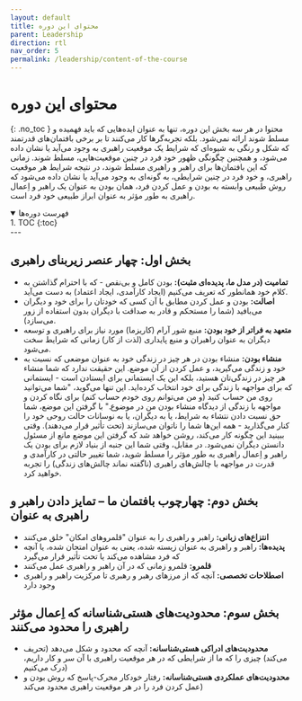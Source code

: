 ```yaml
---
layout: default
title: محتوای این دوره
parent: Leadership
direction: rtl
nav_order: 5
permalink: /leadership/content-of-the-course
---
```


# محتوای این دوره
{: .no_toc }
محتوا در هر سه بخش این دوره، تنها به عنوان ایده‌هایی که باید فهمیده و مسلط شوند ارائه نمی‌شود. بلکه تجربه‌گرها کار می‌کنند تا بر برخی بافتمان‌های قدرتمند که شکل و رنگی به شیوه‌ای که شرایط یک موقعیت راهبری به وجود می‌آید یا نشان داده می‌شود، و همچنین چگونگی ظهور خود فرد در چنین موقعیت‌هایی، مسلط شوند. زمانی که این بافتمان‌ها برای راهبر و راهبری مسلط شوند، در نتیجه شرایط هر موقعیت راهبری، و خود فرد در چنین شرایطی، به گونه‌ای به وجود می‌آید یا نشان داده می‌شود که روش طبیعی وابسته به بودن و عمل کردن فرد، همان بودن به عنوان یک راهبر و اِعمال راهبری به طور مؤثر به عنوان ابراز طبیعی خود فرد است.

<details open markdown="block">
  <summary>فهرست دوره‌ها</summary>
  1. TOC
  {:toc}
</details>
---

## بخش اول: چهار عنصر زیربنای راهبری
- **تمامیت (در مدل ما، پدیده‌ای مثبت):** بودن کامل و بی‌نقص - که با احترام گذاشتن به کلام خود همانطور که تعریف می‌کنیم (ایجاد کارآمدی، ایجاد اعتماد) به دست می‌آید.
- **اصالت:** بودن و عمل کردن مطابق با آن کسی که خودتان را برای خود و دیگران می‌بافید (شما را مستحکم و قادر به صداقت با دیگران بدون استفاده از زور می‌سازد).
- **متعهد به فراتر از خود بودن:** منبع شور آرام (کاریزما) مورد نیاز برای راهبری و توسعه دیگران به عنوان راهبران و منبع پایداری (لذت از کار) زمانی که شرایط سخت می‌شود.
- **منشاء بودن:** منشاء بودن در هر چیز در زندگی خود به عنوان موضعی که نسبت به خود و زندگی می‌گیرید، و عمل کردن از آن موضع. این حقیقت ندارد که شما منشاء هر چیز در زندگی‌تان هستید، بلکه این یک ایستمانی برای ایستادن است - ایستمانی که برای مواجهه با زندگی برای خود انتخاب کرده‌اید. این تنها می‌گوید، "شما می‌توانید روی من حساب کنید (و من می‌توانم روی خودم حساب کنم) برای نگاه کردن و مواجهه با زندگی از دیدگاه منشاء بودن من در موضوع." با گرفتن این موضع، شما حق نسبت دادن نتشاء به شرایط، یا به دیگران، یا به نوسانات حالت روحی خود را کنار می‌گذارید - همه این‌ها شما را ناتوان می‌سازند (تحت تأثیر قرار می‌دهند). وقتی ببینید این چگونه کار می‌کند، روشن خواهد شد که گرفتن این موضع مانع از مسئول دانستن دیگران نمی‌شود. در مقابل، وقتی شما این جنبه از بنیاد لازم برای بودن یک راهبر و اِعمال راهبری به طور مؤثر را مسلط شوید، شما تغییر حالتی در کارآمدی و قدرت در مواجهه با چالش‌های راهبری (ناگفته نماند چالش‌های زندگی) را تجربه خواهید کرد.

## بخش دوم: چهارچوب بافتمان ما – تمایز دادن راهبر و راهبری به عنوان
- **انتزاع‌های زبانی:** راهبر و راهبری را به عنوان "قلمروهای امکان" خلق می‌کنند
- **پدیده‌ها:** راهبر و راهبری به عنوان زیسته شده، یعنی به عنوان امتحان شده، یا آنچه که فرد مشاهده می‌کند یا تحت تأثیر قرار می‌گیرد
- **قلمرو:** قلمرو زمانی که در آن راهبر و راهبری عمل می‌کنند
- **اصطلاحات تخصصی:** آنچه که از مرزهای رهبر و رهبری تا مرکزیت راهبر و راهبری وجود دارد

## بخش سوم: محدودیت‌های هستی‌شناسانه که اِعمال مؤثر راهبری را محدود می‌کنند
- **محدودیت‌های ادراکی هستی‌شناسانه:** آنچه که محدود و شکل می‌دهد (تحریف می‌کند) چیزی را که ما از شرایطی که در هر موقعیت راهبری با آن سر و کار داریم، درک می‌کنیم)
- **محدودیت‌های عملکردی هستی‌شناسانه:** رفتار خودکار محرک-پاسخ که روش بودن و عمل کردن فرد را در هر موقعیت راهبری محدود می‌کند)
